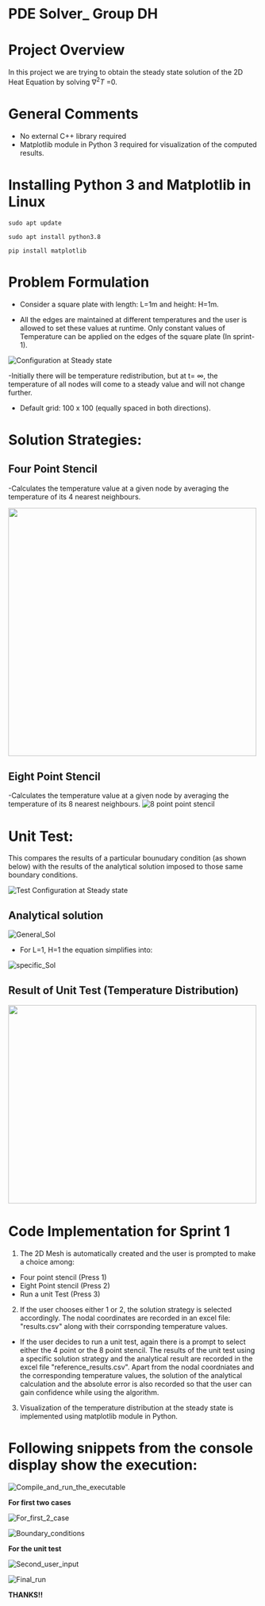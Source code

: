 # PDE Solver_ Group DH

# Project Overview
In this project we are trying to obtain the steady state solution of the 2D Heat Equation by solving  $`\nabla^2 T`$ =0. 

# General Comments
- No external C++ library required 
- Matplotlib module in Python 3 required for visualization of the computed results. 

# Installing Python 3 and Matplotlib in Linux 

`sudo apt update`

`sudo apt install python3.8` 

`pip install matplotlib`

# Problem Formulation
- Consider a square plate with length: L=1m and height: H=1m.

- All the edges are maintained at different temperatures and the user is allowed to set these values at runtime. Only constant values of Temperature can be applied on the edges of the square plate (In sprint-1). 

![Configuration at Steady state](/images/config.png)

-Initially there will be temperature redistribution, but at t= $`\infty`$, the temperature of all nodes will come to a steady value and will not change further.
- Default grid: 100 x 100 (equally spaced in both directions).
# Solution Strategies:
## Four Point Stencil 
-Calculates the temperature value at a given node by averaging the temperature of its 4 nearest neighbours.

<img src=/images/5pt_stencil.png width="500" height="500" />

## Eight Point Stencil
-Calculates the temperature value at a given node by averaging the temperature of its 8 nearest neighbours.
![8 point point stencil](/images/8pt_stencil.jpg)
# Unit Test:
This compares the results of a particular bounudary condition (as shown below) with the results of the analytical solution imposed to those same boundary conditions.

![Test Configuration at Steady state](/images/test_config.png)

## Analytical solution
![General_Sol](/images/gen_solution.png)

- For L=1, H=1 the equation simplifies into:

![specific_Sol](/images/Spl_solution.png)



## Result of Unit Test (Temperature Distribution) 

<img src=/images/results.png width="500" height="400" />

# Code Implementation for Sprint 1

1. The 2D Mesh is automatically created and the user is prompted to make a choice among:
-  Four point stencil (Press 1)
-  Eight Point stencil (Press 2)
-  Run a unit Test (Press 3)

2. If the user chooses either 1 or 2, the solution strategy is selected accordingly. The nodal coordinates are recorded in an excel file: "results.csv" along with their corrsponding temperature values. 

- If the user decides to run a unit test, again there is a prompt to select either the 4 point or the 8 point stencil. The results of the unit test using a specific solution strategy and the analytical result are recorded in the excel file "reference_results.csv". Apart from the nodal coordniates and the corresponding temperature values, the solution of the analytical calculation and the absolute error is also recorded so that the user can gain confidence while using the algorithm. 

3. Visualization of the temperature distribution at the steady state is implemented using matplotlib module in Python.  

# Following snippets from the console display show the execution:

![Compile_and_run_the_executable](/images/compile_and_ru.png)

**For first two cases**

![For_first_2_case](/images/first_user_input.png)

![Boundary_conditions](/images/boundary_conditions.png)

**For the unit test**

![Second_user_input](/images/second_user_input.png)

![Final_run](/images/final_run.png)

**THANKS!!**




 
